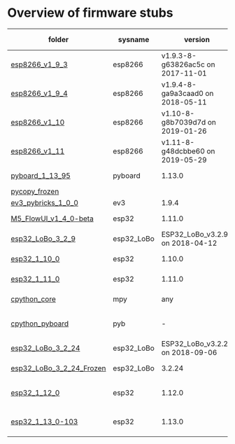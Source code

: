 # Overview of firmware stubs 

| folder | sysname | version | release | machine | # stubs | stubber version 
|--------|---------|---------|---------|---------|---------|----------------
| [esp8266_v1_9_3](./esp8266_v1_9_3)| esp8266 | v1.9.3-8-g63826ac5c on 2017-11-01 | 2.0.0(5a875ba) | ESP module with ESP8266 | 57 | 1.1.2
| [esp8266_v1_9_4](./esp8266_v1_9_4)| esp8266 | v1.9.4-8-ga9a3caad0 on 2018-05-11 | 2.2.0-dev(9422289) | ESP module with ESP8266 | 43 | 1.1.2
| [esp8266_v1_10](./esp8266_v1_10)| esp8266 | v1.10-8-g8b7039d7d on 2019-01-26 | 2.2.0-dev(9422289) | ESP module with ESP8266 | 67 | 1.1.0
| [esp8266_v1_11](./esp8266_v1_11)| esp8266 | v1.11-8-g48dcbbe60 on 2019-05-29 | 2.2.0-dev(9422289) | ESP module with ESP8266 | 65 | 1.1.0
| [pyboard_1_13_95](./pyboard_1_13_95)| pyboard | 1.13.0 | 1.13.0 | PYBv1.1 with STM32F405RG | 47 | 1.1.0
| [pycopy_frozen](./pycopy_frozen)|  |  |  |  | -2 | 
| [ev3_pybricks_1_0_0](./ev3_pybricks_1_0_0)| ev3 | 1.9.4 | v1.0.0 | ev3 | 80 | 
| [M5_FlowUI_v1_4_0-beta](./M5_FlowUI_v1_4_0-beta)| esp32 | 1.11.0 | 1.11.0 | ESP32 module with ESP32 | 129 | 
| [esp32_LoBo_3_2_9](./esp32_LoBo_3_2_9)| esp32_LoBo | ESP32_LoBo_v3.2.9 on 2018-04-12 | 3.2.9 | ESP32 board with ESP32 | 68 | 1.1.2
| [esp32_1_10_0](./esp32_1_10_0)| esp32 | 1.10.0 | 1.10.0 | ESP32 module with ESP32 | 65 | 1.1.2
| [esp32_1_11_0](./esp32_1_11_0)| esp32 | 1.11.0 | 1.11.0 | ESP32 module with ESP32 | 65 | 1.1.2
| [cpython_core](./cpython_core)| mpy | any | any | cpython core patchfiles | 11 | 1.1.2
| [cpython_pyboard](./cpython_pyboard)| pyb | - | - | micropython-pyb by Daryl Schults | 1 | 1.1.2
| [esp32_LoBo_3_2_24](./esp32_LoBo_3_2_24)| esp32_LoBo | ESP32_LoBo_v3.2.24 on 2018-09-06 | 3.2.24 | ESP32 board with ESP32 | 68 | 1.0.0
| [esp32_LoBo_3_2_24_Frozen](./esp32_LoBo_3_2_24_Frozen)| esp32_LoBo | 3.2.24 | ? | included frozen modules | 0 | 1.0.0
| [esp32_1_12_0](./esp32_1_12_0)| esp32 | 1.12.0 | 1.12.0 | ESP32 module (spiram) with ESP32 | 66 | 1.0.0
| [esp32_1_13_0-103](./esp32_1_13_0-103)| esp32 | 1.13.0 | 1.13.0 | ESP32 module (spiram) with ESP32 | 70 | 1.0.0
